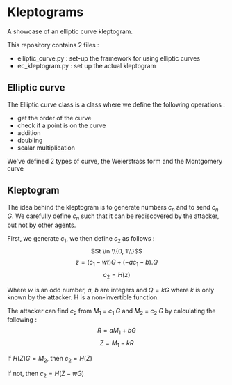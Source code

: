 # Kleptograms

A showcase of an elliptic curve kleptogram.

This repository contains 2 files :
 - elliptic_curve.py : set-up the framework for using elliptic curves
 - ec_kleptogram.py : set up the actual kleptogram
 
 ## Elliptic curve
 
 The Elliptic curve class is a class where we define the following operations :
 - get the order of the curve
 - check if a point is on the curve
 - addition
 - doubling
 - scalar multiplication
 
 We've defined 2 types of curve, the Weierstrass form and the Montgomery curve
 
 ## Kleptogram
 
 The idea behind the kleptogram is to generate numbers $c_n$ and to send $c_n$ $G$. We carefully define $c_n$ such that it can be rediscovered by the attacker, but not by other agents.
 
First, we generate $c_1$, we then define $c_2$ as follows :
$$t \in \\{0, 1\\}$$
$$z = (c_1 - wt) G + (-ac_1 - b) . Q$$ 
$$c_2 = H(z)$$

Where $w$ is an odd number, $a$, $b$ are integers and $Q = k G$ where $k$ is only known by the attacker.  H is a non-invertible function.


The attacker can find $c_2$ from $M_1$ $=$ $c_1$ $G$ and $M_2$ $=$ $c_2$ $G$ by calculating the following :
$$R = aM_1 + bG$$
$$Z = M_1 - kR$$

If $H(Z)G = M_2$, then $c_2 = H(Z)$

If not, then $c_2 = H(Z - wG)$
